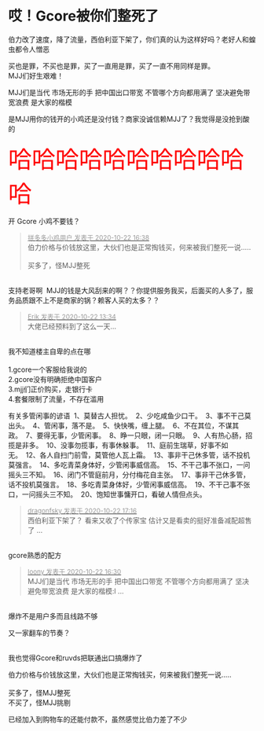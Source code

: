 # 哎！Gcore被你们整死了


伯力改了速度，降了流量，西伯利亚下架了，你们真的认为这样好吗？老好人和蝗虫都令人憎恶

买也是罪，不买也是罪，买了一直用是罪，买了一直不用同样是罪。<br />
MJJ们好生艰难！<img src="static/image/smiley/yct/010.gif" smilieid="41" border="0" alt="" /><img id="aimg_h7UUh" onclick="zoom(this, this.src, 0, 0, 0)" class="zoom" src="https://cdn.jsdelivr.net/gh/hishis/forum-master/public/images/patch.gif" onmouseover="img_onmouseoverfunc(this)" onload="thumbImg(this)" border="0" alt="" />

MJJ们是当代 市场无形的手 把中国出口带宽 不管哪个方向都用满了 坚决避免带宽浪费 是大家的楷模<img src="static/image/smiley/default/lol.gif" smilieid="12" border="0" alt="" /><img src="static/image/smiley/default/lol.gif" smilieid="12" border="0" alt="" /><img src="static/image/smiley/default/lol.gif" smilieid="12" border="0" alt="" /><img src="static/image/smiley/default/lol.gif" smilieid="12" border="0" alt="" />

是MJJ用你的钱开的小鸡还是没付钱？商家没诚信赖MJJ了？我觉得是没抢到酸的

<font size="7"><font color="Red">哈哈哈哈哈哈哈哈哈哈哈</font></font>

开 Gcore 小鸡不要钱？

<div class="quote"><blockquote><font size="2"><a href="https://www.hostloc.com/forum.php?mod=redirect&amp;goto=findpost&amp;pid=9336586&amp;ptid=757203" target="_blank"><font color="#999999">拼多多小鸡用户 发表于 2020-10-22 16:38</font></a></font><br />
伯力价格与价钱放这里，大伙们也是正常掏钱买，何来被我们整死一说.....<br />
<br />
买多了，怪MJJ整死</blockquote></div><br />
支持老哥啊&nbsp;&nbsp;MJJ的钱是大风刮来的啊？？你提供服务我买，后面买的人多了，服务品质跟不上不是商家的锅？赖客人买的太多？？

<div class="quote"><blockquote><font size="2"><a href="https://www.hostloc.com/forum.php?mod=redirect&amp;goto=findpost&amp;pid=9337315&amp;ptid=757203" target="_blank"><font color="#999999">Erik 发表于 2020-10-22 13:34</font></a></font><br />
大佬已经预料到了这么一天…</blockquote></div><br />
我不知道楼主自卑的点在哪<br />
<br />
1.gcore一个客服给我说的<br />
2.gcore没有明确拒绝中国客户<br />
3.mjj们正价购买，走银行卡<br />
4.套餐限制了流量，不存在滥用

有关多管闲事的谚语&nbsp;&nbsp;1、莫替古人担忧。&nbsp;&nbsp;2、少吃咸鱼少口干。&nbsp;&nbsp;3、事不干己莫出头。&nbsp;&nbsp;4、管闲事，落不是。&nbsp;&nbsp;5、快快嘴，缠上腿。&nbsp;&nbsp;6、不在其位，不谋其政。&nbsp;&nbsp;7、要得无事，少管闲事。&nbsp;&nbsp;8、睁一只眼，闭一只眼。&nbsp;&nbsp;9、人有热心肠，招揽是非多。&nbsp;&nbsp;10、没事勿揽事，有事休躲事。&nbsp;&nbsp;11、庭前生瑞草，好事不如无。&nbsp;&nbsp;12、各人自扫门前雪，莫管他人瓦上霜。&nbsp;&nbsp;13、事非干己休多管，话不投机莫强言。&nbsp;&nbsp;14、多吃青菜身体好，少管闲事威信高。&nbsp;&nbsp;15、不干己事不张口，一问摇头三不知。&nbsp;&nbsp;16、闭门不管庭前月，分付梅花自主张。&nbsp;&nbsp;17、事非干己休多管，话不投机莫强言。&nbsp;&nbsp;18、多吃青菜身体好，少管闲事威信高。&nbsp;&nbsp;19、不干己事不张口，一问摇头三不知。&nbsp;&nbsp;20、饱知世事慵开口，看破人情但点头。

<div class="quote"><blockquote><font size="2"><a href="https://www.hostloc.com/forum.php?mod=redirect&amp;goto=findpost&amp;pid=9336815&amp;ptid=757203" target="_blank"><font color="#999999">dragonfsky 发表于 2020-10-22 17:16</font></a></font><br />
西伯利亚下架了？ 看来又收了个传家宝 估计又是看卖的挺好准备减配超售了 ...</blockquote></div><br />
gcore熟悉的配方

<div class="quote"><blockquote><font size="2"><a href="https://www.hostloc.com/forum.php?mod=redirect&amp;goto=findpost&amp;pid=9336538&amp;ptid=757203" target="_blank"><font color="#999999">loony 发表于 2020-10-22 16:30</font></a></font><br />
MJJ们是当代 市场无形的手 把中国出口带宽 不管哪个方向都用满了 坚决避免带宽浪费 是大家的楷模:l ...</blockquote></div><br />
爆炸不是用户多而且线路不够

又一家翻车的节奏？<br />
<br />
<img src="static/image/smiley/default/shocked.gif" smilieid="6" border="0" alt="" /><img src="static/image/smiley/default/shocked.gif" smilieid="6" border="0" alt="" /><img src="static/image/smiley/default/shocked.gif" smilieid="6" border="0" alt="" />

我也觉得Gcore和ruvds把联通出口搞爆炸了

伯力价格与价钱放这里，大伙们也是正常掏钱买，何来被我们整死一说.....<br />
<br />
买多了，怪MJJ整死<br />
不买了，怪MJJ挑剔

已经加入到购物车的还能付款不，虽然感觉比伯力差了不少
